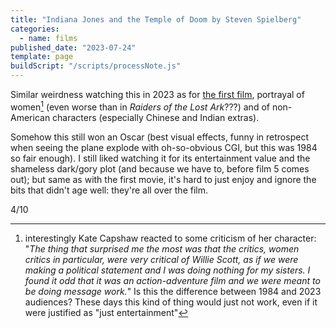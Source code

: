 ```yaml
---
title: "Indiana Jones and the Temple of Doom by Steven Spielberg"
categories:
  - name: films
published_date: "2023-07-24"
template: page
buildScript: "/scripts/processNote.js"
---
```


Similar weirdness watching this in 2023 as for [the first film](/notes/raiders-of-the-lost-ark-by-steven-spielberg/), portrayal of women[^1] (even worse than in _Raiders of the Lost Ark_???) and of non-American characters (especially Chinese and Indian extras).

Somehow this still won an Oscar (best visual effects, funny in retrospect when seeing the plane explode with oh-so-obvious CGI, but this was 1984 so fair enough). I still liked watching it for its entertainment value and the shameless dark/gory plot (and because we have to, before film 5 comes out); but same as with the first movie, it's hard to just enjoy and ignore the bits that didn't age well: they're all over the film.

4/10

[^1]: interestingly Kate Capshaw reacted to some criticism of her character: "_The thing that surprised me the most was that the critics, women critics in particular, were very critical of Willie Scott, as if we were making a political statement and I was doing nothing for my sisters. I found it odd that it was an action-adventure film and we were meant to be doing message work._" Is this the difference between 1984 and 2023 audiences? These days this kind of thing would just not work, even if it were justified as "just entertainment"
